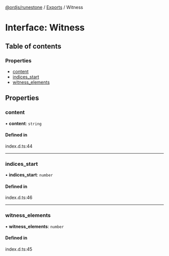 [@ordjs/runestone](../README.md) / [Exports](../modules.md) / Witness

# Interface: Witness

## Table of contents

### Properties

- [content](Witness.md#content)
- [indices\_start](Witness.md#indices_start)
- [witness\_elements](Witness.md#witness_elements)

## Properties

### content

• **content**: `string`

#### Defined in

index.d.ts:44

___

### indices\_start

• **indices\_start**: `number`

#### Defined in

index.d.ts:46

___

### witness\_elements

• **witness\_elements**: `number`

#### Defined in

index.d.ts:45
